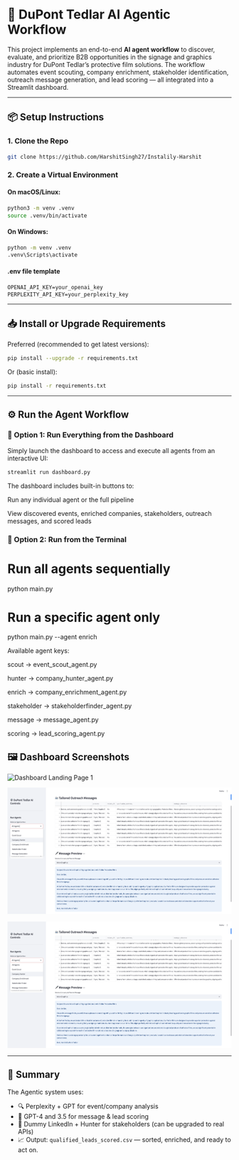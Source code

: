 # 🚀 DuPont Tedlar AI Agentic Workflow

This project implements an end-to-end **AI agent workflow** to discover, evaluate, and prioritize B2B opportunities in the signage and graphics industry for DuPont Tedlar’s protective film solutions. The workflow automates event scouting, company enrichment, stakeholder identification, outreach message generation, and lead scoring — all integrated into a Streamlit dashboard.

---

## 📦 Setup Instructions

### 1. Clone the Repo

```bash
git clone https://github.com/HarshitSingh27/Instalily-Harshit
```

### 2. Create a Virtual Environment

#### On macOS/Linux:

```bash
python3 -m venv .venv
source .venv/bin/activate
```

#### On Windows:

```bash
python -m venv .venv
.venv\Scripts\activate
```
#### .env file template
```
OPENAI_API_KEY=your_openai_key
PERPLEXITY_API_KEY=your_perplexity_key
```
---

## 📥 Install or Upgrade Requirements

Preferred (recommended to get latest versions):

```bash
pip install --upgrade -r requirements.txt
```

Or (basic install):

```bash
pip install -r requirements.txt
```

---

## ⚙️ Run the Agent Workflow

### 🔁 Option 1: Run Everything from the Dashboard 

Simply launch the dashboard to access and execute all agents from an interactive UI:

```bash
streamlit run dashboard.py
```
The dashboard includes built-in buttons to:

Run any individual agent or the full pipeline

View discovered events, enriched companies, stakeholders, outreach messages, and scored leads
### 🔁 Option 2: Run from the Terminal
# Run all agents sequentially
python main.py

# Run a specific agent only
python main.py --agent enrich

Available agent keys:

scout → event_scout_agent.py

hunter → company_hunter_agent.py

enrich → company_enrichment_agent.py

stakeholder → stakeholderfinder_agent.py

message → message_agent.py

scoring → lead_scoring_agent.py
## 🖼️ Dashboard Screenshots
![Dashboard Landing Page 1](Submission/DashboardLanding1.png)

![Dashboard Landing Page 2](Submission/DashboardLanding2.png)

![Dashboard Landing Page 2](Submission/DashboardLanding2.png)



---

## 🤖 Summary

The Agentic system uses:
- 🔍 Perplexity + GPT for event/company analysis
- 🧠 GPT-4 and 3.5 for message & lead scoring
- 🎯 Dummy LinkedIn + Hunter for stakeholders (can be upgraded to real APIs)
- 📈 Output: `qualified_leads_scored.csv` — sorted, enriched, and ready to act on.
